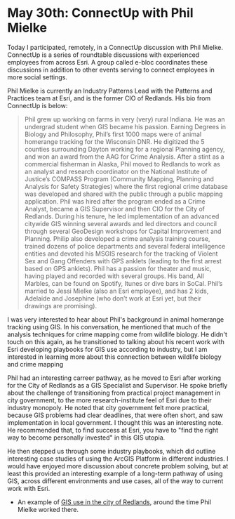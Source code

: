 # May 30th: ConnectUp with Phil Mielke 

Today I participated, remotely, in a ConnectUp discussion with Phil Mielke. ConnectUp is a series of roundtable discussions with experienced employees from across Esri. A group called e-bloc coordinates these discussions in addition to other events serving to connect employees in more social settings. 

Phil Mielke is currently an Industry Patterns Lead with the Patterns and Practices team at Esri, and is the former CIO of Redlands. His bio from ConnectUp is below:

> Phil grew up working on farms in very (very) rural Indiana. He was an undergrad student when GIS became his passion. Earning Degrees in Biology and Philosophy, Phil’s first 1000 maps were of animal homerange tracking for the Wisconsin DNR. He digitized the 5 counties surrounding Dayton working for a regional Planning agency, and won an award from the AAG for Crime Analysis. After a stint as a commercial fisherman in Alaska, Phil moved to Redlands to work as an analyst and research coordinator on the National Institute of Justice’s COMPASS Program (Community Mapping, Planning and Analysis for Safety Strategies) where the first regional crime database was developed and shared with the public through a public mapping application. Phil was hired after the program ended as a Crime Analyst, became a GIS Supervisor and then CIO for the City of Redlands. During his tenure, he led implementation of an advanced citywide GIS winning several awards and led directors and council through several GeoDesign workshops for Capital Improvement and Planning. Philip also developed a crime analysis training course, trained dozens of police departments and several federal intelligence entities and devoted his MSGIS research for the tracking of Violent Sex and Gang Offenders with GPS anklets (leading to the first arrest based on GPS anklets). Phil has a passion for theater and music, having played and recorded with several groups. His band, All Marbles, can be found on Spotify, Itunes or dive bars in SoCal. Phil’s married to Jessi Mielke (also an Esri employee), and has 2 kids, Adelaide and Josephine (who don’t work at Esri yet, but their drawings are promising).

I was very interested to hear about Phil's background in animal homerange tracking using GIS. In his conversation, he mentioned that much of the analysis techniques for crime mapping come from wildlife biology. He didn't touch on this again, as he transitioned to talking about his recent work with Esri developing playbooks for GIS use according to industry, but I am interested in learning more about this connection between wildlife biology and crime mapping 

Phil had an interesting carreer pathway, as he moved to Esri after working for the City of Redlands as a GIS Specialist and Supervisor. He spoke briefly about the challenge of transitioning from practical project management in city government, to the more research-institute feel of Esri due to their industry monopoly. He noted that city government felt more practical, because GIS problems had clear deadlines, that were often short, and saw implementation in local government. I thought this was an interesting note. He recommended that, to find success at Esri, you have to "find the right way to become personally invested" in this GIS utopia. 

He then stepped us through some industry playbooks, which did outline interesting case studies of using the ArcGIS Platform in different industries. I would have enjoyed more discussion about concrete problem solving, but at least this provided an interesting example of a long-term pathway of using GIS, across different environments and use cases, all of the way to current work with Esri. 

- An example of [GIS use in the city of Redlands](http://redlandsgis.blogspot.com/), around the time Phil Mielke worked there. 
